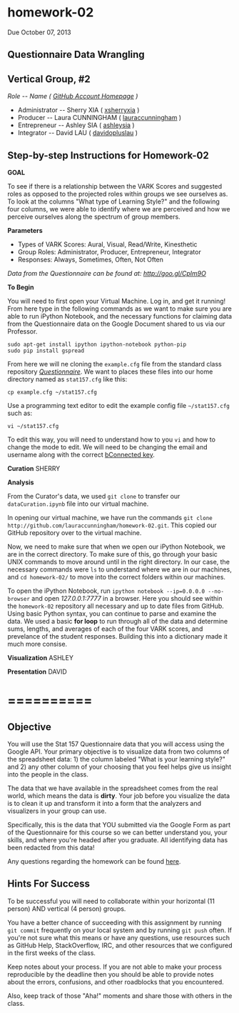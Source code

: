 homework-02
===========
Due October 07, 2013

**Questionnaire Data Wrangling**
----

Vertical Group, #2
-----
_Role -- Name ( [GitHub Account Homepage](https://github.com) )_
  - Administrator -- Sherry XIA ( [xsherryxia](https://github.com/xsherryxia) )
  - Producer -- Laura CUNNINGHAM ( [lauraccunningham](https://github.com/lauraccunningham) )            
  - Entrepreneur -- Ashley SIA ( [ashleysia](https://github.com/ashleysia) )
  - Integrator -- David LAU ( [davidopluslau](https://github.com/davidopluslau) )

Step-by-step Instructions for Homework-02
-----

**GOAL**

To see if there is a relationship between the VARK Scores and suggested roles as opposed to the projected roles within groups we see ourselves as.  To look at the columns "What type of Learning Style?" and the following four columns, we were able to identify where we are perceived and how we perceive ourselves along the spectrum of group members.

**Parameters**

-	Types of VARK Scores: Aural, Visual, Read/Write, Kinesthetic
-	Group Roles: Administrator, Producer, Entrepreneur, Integrator
-	Responses: Always, Sometimes, Often, Not Often

_Data from the Questionnaire can be found at: http://goo.gl/Cplm9O_

**To Begin**

You will need to first open your Virtual Machine.  Log in, and get it running!  From here type in the following commands as we want to make sure you are able to run iPython Notebook, and the necessary functions for claiming data from the Questionnaire data on the Google Document shared to us via our Professor.

    sudo apt-get install ipython ipython-notebook python-pip
    sudo pip install gspread

From here we will ne cloning the `example.cfg` file from the standard class repository [_Questionnaire_](https://github.com/stat157/Questionnaire).  We want to places these files into our home directory named as `stat157.cfg` like this:

    cp example.cfg ~/stat157.cfg

Use a programming text editor to edit the example config file
`~/stat157.cfg` such as:

    vi ~/stat157.cfg

To edit this way, you will need to understand how to you `vi` and how to change the mode to edit.  We will need to be changing the email and username along with the correct [bConnected key](https://kb.berkeley.edu/campus-shared-services/page.php?id=27226).

**Curation**	SHERRY

**Analysis**

From the Curator's data, we used `git clone` to transfer our `dataCuration.ipynb` file into our virtual machine.

In opening our virtual machine, we have run the commands `git clone http://github.com/lauraccunningham/homework-02.git`. This copied our GitHub repository over to the virtual machine.

Now, we need to make sure that when we open our iPython Notebook, we are in the correct directory.  To make sure of this, go through your basic UNIX commands to move around until in the right directory.  In our case, the necessary commands were `ls` to understand where we are in our machines, and `cd homework-02/` to move into the correct folders within our machines.

To open the iPython Notebook, run `ipython notebook --ip=0.0.0.0 --no-browser` and open _127.0.0.1:7777_ in a browser.  Here you should see within the `homework-02` repository all necessary and up to date files from GitHub.
Using basic Python syntax, you can continue to parse and examine the data.  We used a basic **for loop** to run through all of the data and determine sums, lengths, and averages of each of the four VARK scores, and prevelance of the student responses.  Building this into a dictionary made it much more consise.

**Visualization**	ASHLEY

**Presentation**	DAVID

==========
==========

Objective
----
You will use the Stat 157 Questionnaire data that you will access using the Google API. Your primary objective is to visualize data from two columns of the spreadsheet data: 1) the column labeled "What is your learning style?" and 2) any other column of your choosing that you feel helps give us insight into the people in the class.

The data that we have available in the spreadsheet comes from the real world, which means the data is **dirty**. Your job before you visualize the data is to clean it up and transform it into a form that the analyzers and visualizers in your group can use.

Specifically, this is the data that YOU submitted via the Google Form as part of the Questionnaire for this course so we can better understand you, your skills, and where you're headed after you graduate. All identifying data has been redacted from this data!

Any questions regarding the homework can be found [here](https://github.com/stat157/questionnaire/issues).

Hints For Success
-----------------
To be successful you will need to collaborate within your horizontal (11 person) AND vertical (4 person) groups.

You have a better chance of succeeding with this assignment by running `git commit` frequently on your local system and by running `git push` often. If you're not sure what this means or have any questions, use resources such as GitHub Help, StackOverflow, IRC, and other resources that we configured in the first weeks of the class.

Keep notes about your process. If you are not able to make your process reproducible by the deadline then you should be able to provide notes about the errors, confusions, and other roadblocks that you encountered.

Also, keep track of those "Aha!" moments and share those with others in the class.
